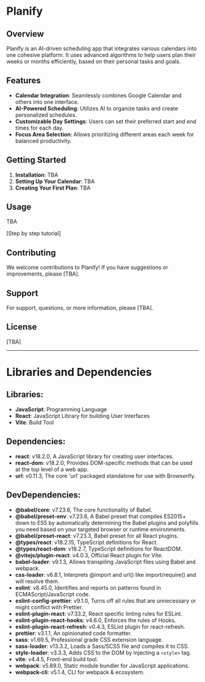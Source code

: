 # Planify

## Overview

Planify is an AI-driven scheduling app that integrates various calendars into one cohesive platform. It uses advanced algorithms to help users plan their weeks or months efficiently, based on their personal tasks and goals.

## Features

- **Calendar Integration**: Seamlessly combines Google Calendar and others into one interface.
- **AI-Powered Scheduling**: Utilizes AI to organize tasks and create personalized schedules.
- **Customizable Day Settings**: Users can set their preferred start and end times for each day.
- **Focus Area Selection**: Allows prioritizing different areas each week for balanced productivity.

## Getting Started

1. **Installation**: TBA
2. **Setting Up Your Calendar**: TBA
3. **Creating Your First Plan**: TBA

## Usage

TBA

[Step by step tutorial]

## Contributing

We welcome contributions to Planify! If you have suggestions or improvements, please [TBA].

## Support

For support, questions, or more information, please [TBA].

## License

[TBA]

---

# Libraries and Dependencies

## Libraries:
- **JavaScript**: Programming Language
- **React**: JavaScript Library for building User Interfaces
- **Vite**: Build Tool

## Dependencies:
- **react**: v18.2.0, A JavaScript library for creating user interfaces.
- **react-dom**: v18.2.0, Provides DOM-specific methods that can be used at the top level of a web app.
- **url**: v0.11.3, The core 'url' packaged standalone for use with Browserify.

## DevDependencies:
- **@babel/core**: v7.23.6, The core functionality of Babel.
- **@babel/preset-env**: v7.23.6, A Babel preset that compiles ES2015+ down to ES5 by automatically determining the Babel plugins and polyfills you need based on your targeted browser or runtime environments.
- **@babel/preset-react**: v7.23.3, Babel preset for all React plugins.
- **@types/react**: v18.2.15, TypeScript definitions for React.
- **@types/react-dom**: v18.2.7, TypeScript definitions for ReactDOM.
- **@vitejs/plugin-react**: v4.0.3, Official React plugin for Vite.
- **babel-loader**: v9.1.3, Allows transpiling JavaScript files using Babel and webpack.
- **css-loader**: v6.8.1, Interprets @import and url() like import/require() and will resolve them.
- **eslint**: v8.45.0, Identifies and reports on patterns found in ECMAScript/JavaScript code.
- **eslint-config-prettier**: v9.1.0, Turns off all rules that are unnecessary or might conflict with Prettier.
- **eslint-plugin-react**: v7.33.2, React specific linting rules for ESLint.
- **eslint-plugin-react-hooks**: v4.6.0, Enforces the rules of Hooks.
- **eslint-plugin-react-refresh**: v0.4.3, ESLint plugin for react-refresh.
- **prettier**: v3.1.1, An opinionated code formatter.
- **sass**: v1.69.5, Professional grade CSS extension language.
- **sass-loader**: v13.3.2, Loads a Sass/SCSS file and compiles it to CSS.
- **style-loader**: v3.3.3, Adds CSS to the DOM by injecting a `<style>` tag.
- **vite**: v4.4.5, Front-end build tool.
- **webpack**: v5.89.0, Static module bundler for JavaScript applications.
- **webpack-cli**: v5.1.4, CLI for webpack & ecosystem.
